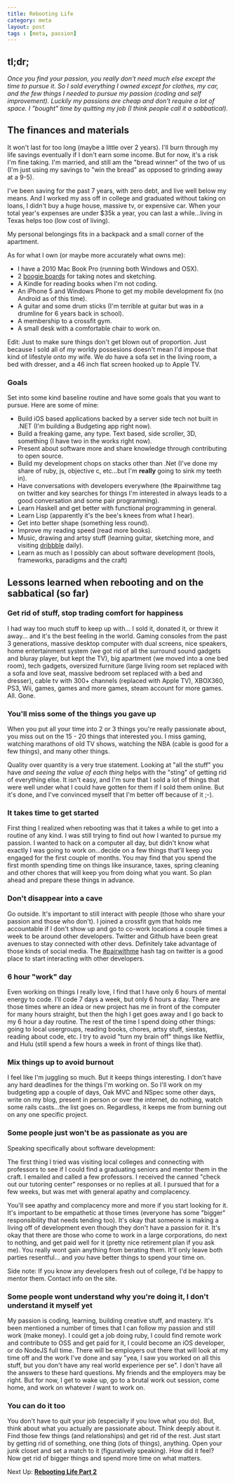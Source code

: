 ```yaml
---
title: Rebooting Life
category: meta
layout: post
tags : [meta, passion]
---
```


## tl;dr; ##

_Once you find your passion, you really don't need much else except the time to pursue it. So I sold everything I owned except for clothes, my car, and the few things I needed to pursue my passion (coding and self improvement). Luckily my passions are cheap and don't require a lot of space. I "bought" time by quitting my job (I think people call it a sabbatical)._

## The finances and materials ##

It won't last for too long (maybe a little over 2 years). I'll burn through my life savings eventually if I don't earn some income. But for now, it's a risk I'm fine taking. I'm married, and still am the "bread winner" of the two of us (I'm just using my savings to "win the bread" as opposed to grinding away at a 9-5).

I've been saving for the past 7 years, with zero debt, and live well below my means. And I worked my ass off in college and graduated without taking on loans, I didn't buy a huge house, massive tv, or expensive car. When your total year's expenses are under $35k a year, you can last a while...living in Texas helps too (low cost of living).

My personal belongings fits in a backpack and a small corner of the apartment.

As for what I own (or maybe more accurately what owns me):

- I have a 2010 Mac Book Pro (running both Windows and OSX).
- 2 [boogie boards](http://www.amazon.com/Boogie-Board-Writing-Tablet-Black/dp/B002ZE4TDI) for taking notes and sketching.
- A Kindle for reading books when I'm not coding.
- An iPhone 5 and Windows Phone to get my mobile development fix (no Android as of this time).
- A guitar and some drum sticks (I'm terrible at guitar but was in a drumline for 6 years back in school).
- A membership to a crossfit gym.
- A small desk with a comfortable chair to work on.

Edit: Just to make sure things don't get blown out of proportion. Just because I sold all of _my_ worldy possesions doesn't mean I'd impose that kind of lifestyle onto my wife. We _do_ have a sofa set in the living room, a bed with dresser, and a 46 inch flat screen hooked up to Apple TV.

### Goals ###

Set into some kind baseline routine and have some goals that you want to pursue. Here are some of mine:

- Build iOS based applications backed by a server side tech not built in .NET (I'm building a Budgeting app right now).
- Build a freaking game, any type. Text based, side scroller, 3D, something (I have two in the works right now).
- Present about software more and share knowledge through contributing to open source.
- Build my development chops on stacks other than .Net (I've done my share of ruby, js, objective c, etc...but I'm **really** going to sink my teeth in).
- Have conversations with developers everywhere (the #pairwithme tag on twitter and key searches for things I'm interested in always leads to a good conversation and some pair programming).
- Learn Haskell and get better with functional programming in general.
- Learn Lisp (apparently it's the bee's knees from what I hear).
- Get into better shape (something less round).
- Improve my reading speed (read more books).
- Music, drawing and artsy stuff (learning guitar, sketching more, and visiting [dribbble](http://dribbble.com) daily).
- Learn as much as I possibly can about software development (tools, frameworks, paradigms and the craft)

## Lessons learned when rebooting and on the sabbatical (so far) ##

### Get rid of stuff, stop trading comfort for happiness ###

I had way too much stuff to keep up with... I sold it, donated it, or threw it away... and it's the best feeling in the world. Gaming consoles from the past 3 generations, massive desktop computer with dual screens, nice speakers, home entertainment system (we got rid of all the surround sound gadgets and bluray player, but kept the TV), big apartment (we moved into a one bed room), tech gadgets, oversized furniture (large living room set replaced with a sofa and love seat, massive bedroom set replaced with a bed and dresser), cable tv with 300+ channels (replaced with Apple TV), XBOX360, PS3, Wii, games, games and more games, steam account for more games. All. Gone.

### You'll miss some of the things you gave up ###

When you put all your time into 2 or 3 things you're really passionate about, you miss out on the 15 - 20 things that interested you. I miss gaming, watching marathons of old TV shows, watching the NBA (cable is good for a few things), and many other things.

Quality over quantity is a very true statement. Looking at "all the stuff" you have _and seeing the value of each thing_ helps with the "sting" of getting rid of everything else. It isn't easy, and I'm sure that I sold a lot of things that were well under what I could have gotten for them if I sold them online. But it's done, and I've convinced myself that I'm better off because of it ;-).

### It takes time to get started ###

First thing I realized when rebooting was that it takes a while to get into a routine of any kind. I was still trying to find out _how_ I wanted to pursue my passion. I wanted to hack on a computer all day, but didn't know what exactly I was going to work on...decide on a few things that'll keep you engaged for the first couple of months. You may find that you spend the first month spending time on things like insurance, taxes, spring cleaning and other chores that will keep you from doing what you want. So plan ahead and prepare these things in advance.

### Don't disappear into a cave ###

Go outside. It's important to still interact with people (those who share your passion and those who don't). I joined a crossfit gym that holds me accountable if I don't show up and go to co-work locations a couple times a week to be around other developers. Twitter and Github have been great avenues to stay connected with other devs. Definitely take advantage of those kinds of social media. The [#pairwithme](https://twitter.com/search?q=%23pairwithme) hash tag on twitter is a good place to start interacting with other developers.

### 6 hour "work" day ###

Even working on things I really love, I find that I have only 6 hours of mental energy to code. I'll code 7 days a week, but only 6 hours a day. There are those times where an idea or new project has me in front of the computer for many hours straight, but then the high I get goes away and I go back to my 6 hour a day routine.  The rest of the time I spend doing other things: going to local usergroups, reading books, chores, artsy stuff, siestas, reading about code, etc. I try to avoid "turn my brain off" things like Netflix, and Hulu (still spend a few hours a week in front of things like that).

### Mix things up to avoid burnout ###

I feel like I'm juggling so much. But it keeps things interesting. I don't have any hard deadlines for the things I'm working on. So I'll work on my budgeting app a couple of days, Oak MVC and NSpec some other days, write on my blog, present in person or over the internet, do nothing, watch some rails casts...the list goes on. Regardless, it keeps me from burning out on any one specific project.

### Some people just won't be as passionate as you are ###

Speaking specifically about software development:

The first thing I tried was visiting local colleges and connecting with professors to see if I could find a graduating seniors and mentor them in the craft. I emailed and called a few professors. I received the canned "check out our tutoring center" responses or no replies at all. I pursued that for a few weeks, but was met with general apathy and complacency.

You'll see apathy and complacency more and more if you start looking for it. It's important to be empathetic at those times (everyone has some "bigger" responsibility that needs tending too). It's okay that someone is making a living off of development even though they don't have a passion for it. It's okay that there are those who come to work in a large corporations, do next to nothing, and get paid well for it (pretty nice retirement plan if you ask me). You really wont gain anything from berating them. It'll only leave both parties resentful... and _you_ have better things to spend your time on.

Side note: If you know any developers fresh out of college, I'd be happy to mentor them. Contact info on the site.

### Some people wont understand why you're doing it, I don't understand it myself yet ###

My passion is coding, learning, building creative stuff, and mastery. It's been mentioned a number of times that I can follow my passion and still work (make money). I could get a job doing ruby, I could find remote work and contribute to OSS and get paid for it, I could become an iOS developer, or do NodeJS full time. There will be employers out there that will look at my time off and the work I've done and say "yea, I saw you worked on all this stuff, but you don't have any real world experience per se". I don't have all the answers to these hard questions. My friends and the employers may be right. But for now, I get to wake up, go to a brutal work out session, come home, and work on whatever _I_ want to work on.

### You can do it too ###

You don't have to quit your job (especially if you love what you do). But, think about what you actually are passionate about. Think deeply about it. Find those few things (and relationships) and get rid of the rest. Just start by getting rid of something, one thing (lots of things), anything. Open your junk closet and set a match to it (figuratively speaking). How did it feel? Now get rid of bigger things and spend more time on what matters.

Next Up: [**Rebooting Life Part 2**](http://amirrajan.net/meta/2014/03/16/rebooting-life-part-2)
